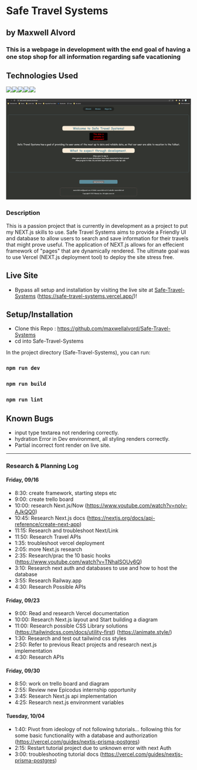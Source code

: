 # Safe Travel Systems

## by Maxwell Alvord

### This is a webpage in development with the end goal of having a one stop shop for all information regarding safe vacationing  

## Technologies Used
<img src="https://cdn.jsdelivr.net/gh/devicons/devicon/icons/html5/html5-original.svg" width="50"/><img src="https://cdn.jsdelivr.net/gh/devicons/devicon/icons/javascript/javascript-original.svg" width="50"/><img src="https://cdn.jsdelivr.net/gh/devicons/devicon/icons/react/react-original.svg" width="50" /><img src="https://cdn.jsdelivr.net/gh/devicons/devicon/icons/css3/css3-original.svg" width="50"/><img src="https://cdn.jsdelivr.net/gh/devicons/devicon/icons/nextjs/nextjs-original.svg" width="50"/>

<img src="./stspic.PNG"> 
          
### Description
This is a passion project that is currently in development as a project to put my NEXT.js skills to use. Safe Travel Systems aims to provide a Friendly UI and database to allow users to search and save information for their travels that might prove useful. The application of NEXT.js allows for an effecient framework of "pages" that are dynamically rendered. The ultimate goal was to use Vercel (NEXT.js deployment tool) to deploy the site stress free. 

## Live Site
* Bypass all setup and installation by visiting the live site at <a href='https://safe-travel-systems.vercel.app/'>Safe-Travel-Systems</a> (https://safe-travel-systems.vercel.app/)!

## Setup/Installation
* Clone this Repo : <https://github.com/maxwellalvord/Safe-Travel-Systems>
* cd into Safe-Travel-Systems

In the project directory (Safe-Travel-Systems), you can run:

### `npm run dev`

### `npm run build`

### `npm run lint`

## Known Bugs
* input type textarea not rendering correctly.
* hydration Error in Dev environment, all styling renders correctly.
* Partial incorrect font render on live site.

---
### Research & Planning Log
#### Friday, 09/16
* 8:30: create framework, starting steps etc
* 9:00: create trello board
* 10:00: research Next.js/Now (https://www.youtube.com/watch?v=nolv-AJkQQ0)
* 10:45: Research Next.js docs (https://nextjs.org/docs/api-reference/create-next-app)
* 11:15: Research and troubleshoot Next/Link
* 11:50: Research Travel APIs
* 1:35: troubleshoot vercel deployment
* 2:05: more Next.js research
* 2:35: Research/prac the 10 basic hooks (https://www.youtube.com/watch?v=TNhaISOUy6Q)
* 3:10: Research next auth and databases to use and how to host the database
* 3:55: Research Railway.app
* 4:30: Research Possible APIs
#### Friday, 09/23
* 9:00: Read and research Vercel documentation
* 10:00: Research Next.js layout and Start building a diagram
* 11:00: Research possible CSS Library solutions (https://tailwindcss.com/docs/utility-first) (https://animate.style/)
* 1:30: Research and test out tailwind css styles
* 2:50: Refer to previous React projects and research next.js implementation
* 4:30: Research APIs

#### Friday, 09/30
* 8:50: work on trello board and diagram
* 2:55: Review new Epicodus internship opportunity
* 3:45: Research Next.js api implementation
* 4:25: Research next.js environment variables

#### Tuesday, 10/04
* 1:40: Pivot from ideology of not following tutorials... following this for some basic functionality with a database and authorization (https://vercel.com/guides/nextjs-prisma-postgres)
* 2:15: Restart tutorial project due to unknown error with next Auth
* 3:00: troubleshooting tutorial docs (https://vercel.com/guides/nextjs-prisma-postgres)
